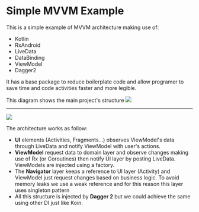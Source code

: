 <h1>
  Simple MVVM Example
</h1>
  
This is a simple example of MVVM architecture making use of:
  - Kotlin
  - RxAndroid
  - LiveData
  - DataBinding
  - ViewModel
  - Dagger2
 
It has a base package to reduce boilerplate code and allow programer to save time and code activities faster and more legible.

This diagram shows the main project's structure
<img src="http://msd117.es/cv/images/mvvm_architecture.png" />    

-----------------------------------------------------------------------------------------------------------------------------------------

<img src="http://msd117.es/cv/images/mvvm_flow.png" />

The architecture works as follow:
  - <strong>UI</strong> elements (Activities, Fragments...) observes ViewModel's data through LiveData and notify ViewModel with user's actions.
  - <strong>ViewModel</strong> request data to domain layer and observe changes making use of Rx (or Coroutines) then notify UI layer by posting LiveData. ViewModels are injected using a factory.
  - The <strong>Navigator</strong> layer keeps a reference to UI layer (Activity) and ViewModel just request changes based on business logic. To avoid memory leaks we use a weak reference and for this reason this layer uses singleton pattern
  - All this structure is injected by <strong>Dagger 2</strong> but we could achieve the same using other DI just like Koin.
